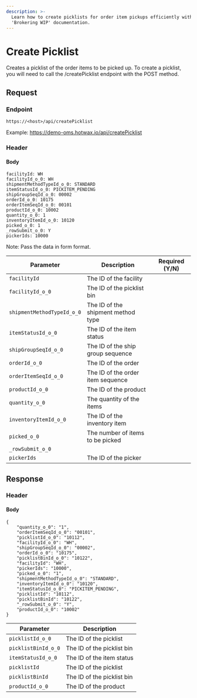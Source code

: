 ```yaml
---
description: >-
  Learn how to create picklists for order item pickups efficiently within the
  'Brokering WIP' documentation.
---
```


# Create Picklist

Creates a picklist of the order items to be picked up. To create a picklist, you will need to call the /createPicklist endpoint with the POST method.

## Request

### Endpoint

`https://<host>/api/createPicklist`

Example: https://demo-oms.hotwax.io/api/createPicklist

### Header

#### Body

```
facilityId: WH
facilityId_o_0: WH
shipmentMethodTypeId_o_0: STANDARD
itemStatusId_o_0: PICKITEM_PENDING
shipGroupSeqId_o_0: 00002
orderId_o_0: 10175
orderItemSeqId_o_0: 00101
productId_o_0: 10002
quantity_o_0: 1
inventoryItemId_o_0: 10120
picked_o_0: 1
_rowSubmit_o_0: Y
pickerIds: 10000
```

Note: Pass the data in form format.

| Parameter                  | Description                        | Required (Y/N) |
| -------------------------- | ---------------------------------- | -------------- |
| `facilityId`               | The ID of the facility             |                |
| `facilityId_o_0`           | The ID of the picklist bin         |                |
| `shipmentMethodTypeId_o_0` | The ID of the shipment method type |                |
| `itemStatusId_o_0`         | The ID of the item status          |                |
| `shipGroupSeqId_o_0`       | The ID of the ship group sequence  |                |
| `orderId_o_0`              | The ID of the order                |                |
| `orderItemSeqId_o_0`       | The ID of the order item sequence  |                |
| `productId_o_0`            | The ID of the product              |                |
| `quantity_o_0`             | The quantity of the items          |                |
| `inventoryItemId_o_0`      | The ID of the inventory item       |                |
| `picked_o_0`               | The number of items to be picked   |                |
| `_rowSubmit_o_0`           |                                    |                |
| `pickerIds`                | The ID of the picker               |                |

## Response

### Header

#### Body

```
{
    "quantity_o_0": "1",
    "orderItemSeqId_o_0": "00101",
    "picklistId_o_0": "10112",
    "facilityId_o_0": "WH",
    "shipGroupSeqId_o_0": "00002",
    "orderId_o_0": "10175",
    "picklistBinId_o_0": "10122",
    "facilityId": "WH",
    "pickerIds": "10000",
    "picked_o_0": "1",
    "shipmentMethodTypeId_o_0": "STANDARD",
    "inventoryItemId_o_0": "10120",
    "itemStatusId_o_0": "PICKITEM_PENDING",
    "picklistId": "10112",
    "picklistBinId": "10122",
    "_rowSubmit_o_0": "Y",
    "productId_o_0": "10002"
}

```

| Parameter           | Description                |
| ------------------- | -------------------------- |
| `picklistId_o_0`    | The ID of the picklist     |
| `picklistBinId_o_0` | The ID of the picklist bin |
| `itemStatusId_o_0`  | The ID of the item status  |
| `picklistId`        | The ID of the picklist     |
| `picklistBinId`     | The ID of the picklist bin |
| `productId_o_0`     | The ID of the product      |
